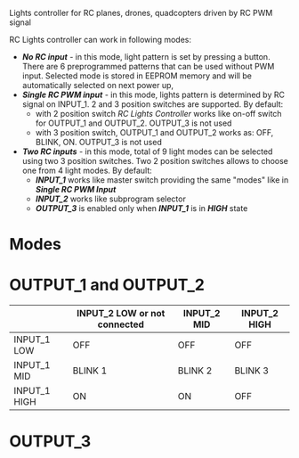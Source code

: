 Lights controller for RC planes, drones, quadcopters driven by RC PWM signal

RC Lights controller can work in following modes:

* ***No RC input*** - in this mode, light pattern is set by pressing a button. There are 6 preprogrammed patterns that can be used without PWM input. Selected mode is stored in EEPROM memory and will be automatically selected on next power up,
* ***Single RC PWM input*** - in this mode, lights pattern is determined by RC signal on INPUT_1. 2 and 3 position switches are supported. By default:
    * with 2 position switch *RC Lights Controller* works like on-off switch for OUTPUT_1 and OUTPUT_2. OUTPUT_3 is not used
    * with 3 position switch, OUTPUT_1 and OUTPUT_2 works as: OFF, BLINK, ON. OUTPUT_3 is not used  
* ***Two RC inputs*** - in this mode, total of 9 light modes can be selected using two 3 position switches. Two 2 position switches allows to choose one from 4 light modes. By default:
    * ***INPUT_1*** works like master switch providing the same "modes" like in ***Single RC PWM Input***
    * ***INPUT_2*** works like subprogram selector 
    * ***OUTPUT_3*** is enabled only when ***INPUT_1*** is in ***HIGH*** state
    
# Modes

# OUTPUT_1 and OUTPUT_2
    
|               | INPUT_2 LOW or not connected  | INPUT_2 MID   | INPUT_2 HIGH  | 
|---            |---                            |---            |---            |
| INPUT_1 LOW   | OFF                           |   OFF         | OFF           |
| INPUT_1 MID   | BLINK 1                       | BLINK 2       | BLINK 3       |
| INPUT_1 HIGH  | ON                            | ON            | OFF           |

# OUTPUT_3

